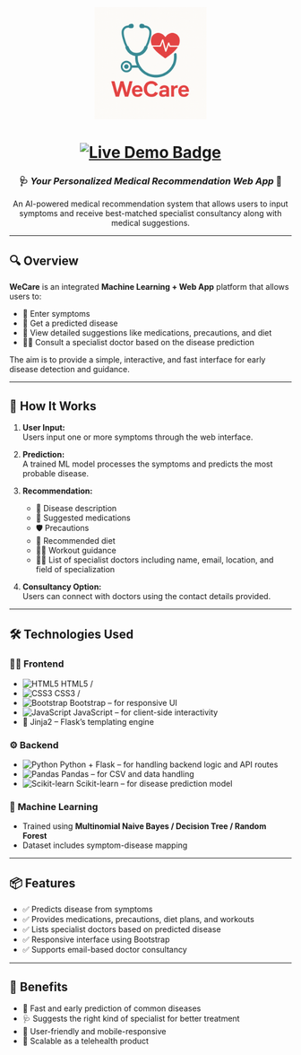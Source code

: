 <p align="center"> 
  <img src="static/img.png" alt="WeCare Logo" width="200"/>
</p>

<h1 align="center">
  <a href="https://wecare-health.onrender.com/" target="_blank">
    <img src="https://img.shields.io/badge/WeCare%20Live-Click%20Here-brightgreen?style=for-the-badge&logo=vercel&logoColor=white" alt="Live Demo Badge" />
  </a>
</h1>


<h3 align="center">🩺 <em>Your Personalized Medical Recommendation Web App</em> 🧠</h3>


<p align="center">
  An AI-powered medical recommendation system that allows users to input symptoms and receive best-matched specialist consultancy along with medical suggestions.
</p>

---

## 🔍 **Overview**

**WeCare** is an integrated **Machine Learning + Web App** platform that allows users to:

- 📝 Enter symptoms
- 🧠 Get a predicted disease
- 💊 View detailed suggestions like medications, precautions, and diet
- 👨‍⚕️ Consult a specialist doctor based on the disease prediction

The aim is to provide a simple, interactive, and fast interface for early disease detection and guidance.

---

## 🚀 **How It Works**

1. **User Input:**  
   Users input one or more symptoms through the web interface.

2. **Prediction:**  
   A trained ML model processes the symptoms and predicts the most probable disease.

3. **Recommendation:**  
   - 🔬 Disease description  
   - 💊 Suggested medications  
   - 🛡️ Precautions  
   - 🥗 Recommended diet  
   - 🏃‍♂️ Workout guidance  
   - 👨‍⚕️ List of specialist doctors including name, email, location, and field of specialization

4. **Consultancy Option:**  
   Users can connect with doctors using the contact details provided.

---

## 🛠️ **Technologies Used**

### 👨‍💻 **Frontend**
- ![HTML5](https://img.shields.io/badge/HTML5-E34F26?style=flat&logo=html5&logoColor=white) HTML5 /  
- ![CSS3](https://img.shields.io/badge/CSS3-1572B6?style=flat&logo=css3&logoColor=white) CSS3 /  
- ![Bootstrap](https://img.shields.io/badge/Bootstrap-563D7C?style=flat&logo=bootstrap&logoColor=white) Bootstrap – for responsive UI  
- ![JavaScript](https://img.shields.io/badge/JavaScript-F7DF1E?style=flat&logo=javascript&logoColor=black) JavaScript – for client-side interactivity  
- 🧩 Jinja2 – Flask’s templating engine

### ⚙️ **Backend**
- ![Python](https://img.shields.io/badge/Python-3776AB?style=flat&logo=python&logoColor=white) Python + Flask – for handling backend logic and API routes  
- ![Pandas](https://img.shields.io/badge/Pandas-150458?style=flat&logo=pandas&logoColor=white) Pandas – for CSV and data handling  
- ![Scikit-learn](https://img.shields.io/badge/Scikit--learn-F7931E?style=flat&logo=scikit-learn&logoColor=white) Scikit-learn – for disease prediction model

### 🤖 **Machine Learning**
- Trained using **Multinomial Naive Bayes / Decision Tree / Random Forest**
- Dataset includes symptom-disease mapping

---

## 📦 **Features**

- ✅ Predicts disease from symptoms
- ✅ Provides medications, precautions, diet plans, and workouts
- ✅ Lists specialist doctors based on predicted disease
- ✅ Responsive interface using Bootstrap
- ✅ Supports email-based doctor consultancy

---

## 🙌 **Benefits**

- 🧠 Fast and early prediction of common diseases
- 🩺 Suggests the right kind of specialist for better treatment
- 📱 User-friendly and mobile-responsive
- 💼 Scalable as a telehealth product


